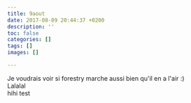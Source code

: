 ```yaml
---
title: 9aout
date: 2017-08-09 20:44:37 +0200
description: ''
toc: false
categories: []
tags: []
images: []

---
```

Je voudrais voir si forestry marche aussi bien qu'il en a l'air :)
<br>
Lalalal
<br>
hihi
test
<br>